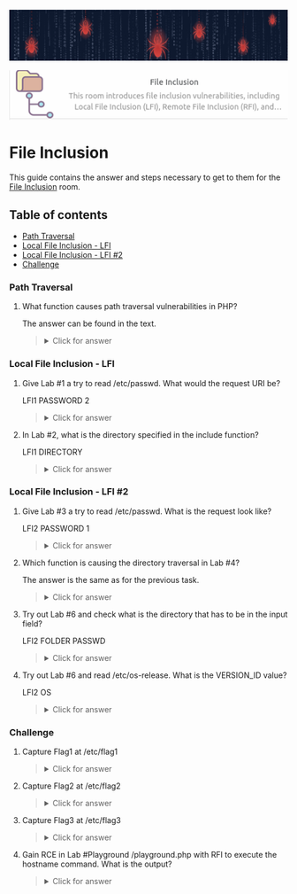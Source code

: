 ![File Inclusion Banner](https://github.com/Kevinovitz/TryHackMe_Writeups/blob/main/fileinc/File_Inclusion_Banner.png)

<p align="center">
   <img src="https://github.com/Kevinovitz/TryHackMe_Writeups/blob/main/fileinc/File_Inclusion_Cover.png" alt="File Inclusion Logo">
</p>

# File Inclusion

This guide contains the answer and steps necessary to get to them for the [File Inclusion](https://tryhackme.com/room/fileinc) room.

## Table of contents

- [Path Traversal](#path-traversal)
- [Local File Inclusion - LFI](#local-file-inclusion---lfi)
- [Local File Inclusion - LFI #2](#local-file-inclusion---lfi-2)
- [Challenge ](#challenge)

### Path Traversal

1. What function causes path traversal vulnerabilities in PHP?

   The answer can be found in the text.

   ><details><summary>Click for answer</summary>get_file_contents</details>

### Local File Inclusion - LFI

1. Give Lab #1 a try to read /etc/passwd. What would the request URI be?

   LFI1 PASSWORD 2

   ><details><summary>Click for answer</summary>/lab1.php?file=/etc/passwd</details>

2. In Lab #2, what is the directory specified in the include function?

   LFI1 DIRECTORY

   ><details><summary>Click for answer</summary>includes</details>

### Local File Inclusion - LFI #2

1. Give Lab #3 a try to read /etc/passwd. What is the request look like?

   LFI2 PASSWORD 1

   ><details><summary>Click for answer</summary>lab3.php?file=../../../../etc/passwd%00</details>

2. Which function is causing the directory traversal in Lab #4?

   The answer is the same as for the previous task.

   ><details><summary>Click for answer</summary>get_file_contents</details>

3. Try out Lab #6 and check what is the directory that has to be in the input field?

   LFI2 FOLDER PASSWD

   ><details><summary>Click for answer</summary>THM-profile</details>

4. Try out Lab #6 and read /etc/os-release. What is the VERSION_ID value?

   LFI2 OS

   ><details><summary>Click for answer</summary>12.04</details>

### Challenge 

1. Capture Flag1 at /etc/flag1

   

   ><details><summary>Click for answer</summary>F1x3d-iNpu7-f0rrn</details>

2. Capture Flag2 at /etc/flag2

   

   ><details><summary>Click for answer</summary>c00k13_i5_yuMmy1</details>

3. Capture Flag3 at /etc/flag3

   

   ><details><summary>Click for answer</summary>P0st_1s_w0rk1in9</details>

4. Gain RCE in Lab #Playground /playground.php with RFI to execute the hostname command. What is the output?

      

   ><details><summary>Click for answer</summary>lfi-vm-thm-f8c5b1a78692</details>




